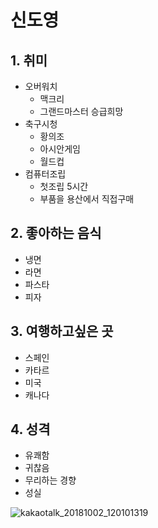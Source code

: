 # 신도영
## 1. 취미
  - 오버워치
    - 맥크리
    - 그랜드마스터 승급희망
  - 축구시청
    - 황의조
    - 아시안게임
    - 월드컵
  - 컴퓨터조립
    - 첫조립 5시간
    - 부품을 용산에서 직접구매
## 2. 좋아하는 음식
  - 냉면
  - 라면
  - 파스타
  - 피자
## 3. 여행하고싶은 곳
  - 스페인
  - 카타르
  - 미국
  - 캐나다
## 4. 성격
  - 유쾌함
  - 귀찮음
  - 무리하는 경향
  - 성실

![kakaotalk_20181002_120101319](https://user-images.githubusercontent.com/43769778/46327175-3fc44e80-c63b-11e8-8319-e23f677d8a2c.jpg)
